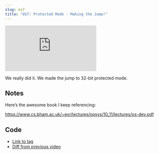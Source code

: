 ```yaml
---
slug: os7
title: "OS7: Protected Mode - Making the Jump!"
---
```


<iframe className="youtube-video-player" src="https://www.youtube.com/embed/IU9zXYdYV9I" title="YouTube video player" frameBorder="0" allow="accelerometer; autoplay; clipboard-write; encrypted-media; gyroscope; picture-in-picture" allowFullScreen></iframe>

We really did it. We made the jump to 32-bit protected mode.

<!--truncate-->

## Notes

Here’s the awesome book I keep referencing:

<https://www.cs.bham.ac.uk/~exr/lectures/opsys/10_11/lectures/os-dev.pdf>

## Code

- [Link to tag](https://github.com/pagekeysolutions/pkos/releases/tag/vid%2Fos007)
- [Diff from previous video](https://github.com/pagekeysolutions/pkos/compare/vid/os006..vid/os007)